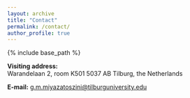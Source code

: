```yaml
---
layout: archive
title: "Contact"
permalink: /contact/
author_profile: true
---
```


{% include base_path %}

**Visiting address:**\
Warandelaan 2, room K501
5037 AB 
Tilburg, the Netherlands

**E-mail:** [g.m.miyazatoszini@tilburguniversity.edu](mailto:g.m.miyazatoszini@tilburguniversity.edu)
